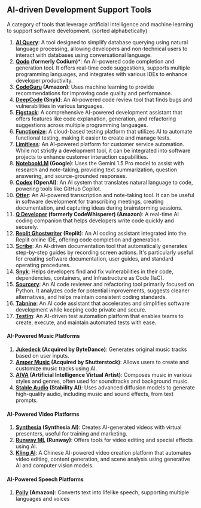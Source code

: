## AI-driven Development Support Tools
A category of tools that leverage artificial intelligence and machine learning to support software development. (sorted alphabetically)

1. **[AI Query](https://aiquery.co)**: A tool designed to simplify database querying using natural language processing, allowing developers and non-technical users to interact with databases using conversational language.
2. **[Qodo](https://www.qodo.ai) (formerly Codium)***: An AI-powered code completion and generation tool. It offers real-time code suggestions, supports multiple programming languages, and integrates with various IDEs to enhance developer productivity.
3. **[CodeGuru](https://aws.amazon.com/codeguru/) (Amazon)**: Uses machine learning to provide recommendations for improving code quality and performance.
4. **[DeepCode](https://www.deepcode.ai) (Snyk)**: An AI-powered code review tool that finds bugs and vulnerabilities in various languages.
5. **[Figstack](https://www.figstack.com)**: A comprehensive AI-powered development assistant that offers features like code explanation, generation, and refactoring suggestions across multiple programming languages.
6. **[Functionize](https://www.functionize.com)**: A cloud-based testing platform that utilizes AI to automate functional testing, making it easier to create and manage tests.
7. **[Limitless](https://www.limitlesstech.com)**: An AI-powered platform for customer service automation. While not strictly a development tool, it can be integrated into software projects to enhance customer interaction capabilities.
8. **[NotebookLM](https://notebooklm.google) (Google)**: Uses the Gemini 1.5 Pro model to assist with research and note-taking, providing text summarization, question answering, and source-grounded responses.
9. **[Codex](https://openai.com/blog/openai-codex) (OpenAI)**: An AI system that translates natural language to code, powering tools like GitHub Copilot.
10. **[Otter](https://otter.ai)**: An AI-powered transcription and note-taking tool. It can be useful in software development for transcribing meetings, creating documentation, and capturing ideas during brainstorming sessions.
11. **[Q Developer](https://aws.amazon.com/codewhisperer/) (formerly CodeWhisperer) (Amazon)**: A real-time AI coding companion that helps developers write code quickly and securely.
12. **[Replit Ghostwriter](https://replit.com/site/ghostwriter) (Replit)**: An AI coding assistant integrated into the Replit online IDE, offering code completion and generation.
13. **[Scribe](https://scribehow.com)**: An AI-driven documentation tool that automatically generates step-by-step guides by recording screen actions. It's particularly useful for creating software documentation, user guides, and standard operating procedures.
14. **[Snyk](https://snyk.io)**: Helps developers find and fix vulnerabilities in their code, dependencies, containers, and Infrastructure as Code (IaC).
15. **[Sourcery](https://sourcery.ai)**: An AI code reviewer and refactoring tool primarily focused on Python. It analyzes code for potential improvements, suggests cleaner alternatives, and helps maintain consistent coding standards.
16. **[Tabnine](https://www.tabnine.com)**: An AI code assistant that accelerates and simplifies software development while keeping code private and secure.
17. **[Testim](https://www.testim.io)**: An AI-driven test automation platform that enables teams to create, execute, and maintain automated tests with ease.

#### AI-Powered Music Platforms
1. **[Jukedeck](https://www.jukedeck.com) (Acquired by ByteDance)**: Generates original music tracks based on user inputs.
2. **[Amper Music](https://www.ampermusic.com) (Acquired by Shutterstock)**: Allows users to create and customize music tracks using AI.
3. **[AIVA](https://www.aiva.ai) (Artificial Intelligence Virtual Artist)**: Composes music in various styles and genres, often used for soundtracks and background music.
4. **[Stable Audio](https://www.stableaudio.com) (Stability AI)**: Uses advanced diffusion models to generate high-quality audio, including music and sound effects, from text prompts.

#### AI-Powered Video Platforms
1. **[Synthesia](https://www.synthesia.io) (Synthesia AI)**: Creates AI-generated videos with virtual presenters, useful for training and marketing.
2. **[Runway ML](https://runwayml.com) (Runway)**: Offers tools for video editing and special effects using AI.
3. **[Kling AI](https://www.kling.ai)**: A Chinese AI-powered video creation platform that automates video editing, content generation, and scene analysis using generative AI and computer vision models.

#### AI-Powered Speech Platforms
1. **[Polly](https://aws.amazon.com/polly/) (Amazon)**: Converts text into lifelike speech, supporting multiple languages and voices

